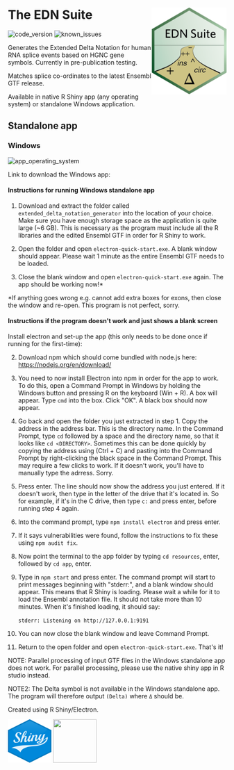 # The EDN Suite <img src="https://github.com/angel-bee2018/2021_extended_delta_notation/blob/master/hex_sticker.png" align="right" height="200" />

![code_version](https://img.shields.io/badge/version-pre--publication-ffb3b3) ![known_issues](https://img.shields.io/badge/issues-a%20fucktonne-critical) 

Generates the Extended Delta Notation for human RNA splice events based on HGNC gene symbols. Currently in pre-publication testing.

Matches splice co-ordinates to the latest Ensembl GTF release.

Available in native R Shiny app (any operating system) or standalone Windows application.

## Standalone app

### Windows

![app_operating_system](https://img.shields.io/badge/standalone-windows_10-a7e1fa)

Link to download the Windows app:

#### Instructions for running Windows standalone app

1. Download and extract the folder called `extended_delta_notation_generator` into the location of your choice. Make sure you have enough storage space as the application is quite large (~6 GB). This is necessary as the program must include all the R libraries and the edited Ensembl GTF in order for R Shiny to work.

2. Open the folder and open `electron-quick-start.exe`. A blank window should appear. Please wait 1 minute as the entire Ensembl GTF needs to be loaded. 

3. Close the blank window and open `electron-quick-start.exe` again. The app should be working now!*

*If anything goes wrong e.g. cannot add extra boxes for exons, then close the window and re-open. This program is not perfect, sorry.

#### Instructions if the program doesn't work and just shows a blank screen

Install electron and set-up the app (this only needs to be done once if running for the first-time):

2. Download npm which should come bundled with node.js here:
    https://nodejs.org/en/download/

3. You need to now install Electron into npm in order for the app to work. To do this, open a Command Prompt in Windows by holding the Windows button and pressing R on the keyboard (Win + R). A box will appear. Type `cmd` into the box. Click "OK". A black box should now appear.

4. Go back and open the folder you just extracted in step 1. Copy the address in the address bar. This is the directory name. In the Command Prompt, type `cd` followed by a space and the directory name, so that it looks like `cd <DIRECTORY>`. Sometimes this can be done quickly by copying the address using (Ctrl + C) and pasting into the Command Prompt by right-clicking the black space in the Command Prompt. This may require a few clicks to work. If it doesn't work, you'll have to manually type the adrress. Sorry.

5. Press enter. The line should now show the address you just entered. If it doesn't work, then type in the letter of the drive that it's located in. So for example, if it's in the C drive, then type `c:` and press enter, before running step 4 again.

6. Into the command prompt, type `npm install electron` and press enter.

7. If it says vulnerabilities were found, follow the instructions to fix these using `npm audit fix`.

8. Now point the terminal to the app folder by typing `cd resources`, enter, followed by `cd app`, enter.

9. Type in `npm start` and press enter. The command prompt will start to print messages beginning with "stderr:", and a blank window should appear. This means that R Shiny is loading.  Please wait a while for it to load the Ensembl annotation file. It should not take more than 10 minutes. When it's finished loading, it should say:

    `stderr:
    Listening on http://127.0.0.1:9191`

10. You can now close the blank window and leave Command Prompt.

11. Return to the open folder and open `electron-quick-start.exe`. That's it!

NOTE: Parallel processing of input GTF files in the Windows standalone app does not work. For parallel processing, please use the native shiny app in R studio instead.

NOTE2: The Delta symbol is not available in the Windows standalone app. The program will therefore output `(Delta)` where `Δ` should be.

Created using R Shiny/Electron.

<img src="https://github.com/rstudio/hex-stickers/blob/master/SVG/shiny.svg" width="100" height="100" /> <img src="https://upload.wikimedia.org/wikipedia/commons/9/91/Electron_Software_Framework_Logo.svg" width="100" height="100" /> 

